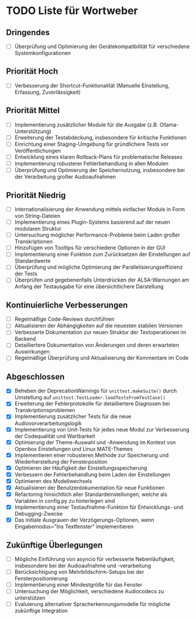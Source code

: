 # TODO Liste für Wortweber

## Dringendes
- [ ] Überprüfung und Optimierung der Gerätekompatibilität für verschiedene Systemkonfigurationen

## Priorität Hoch
- [ ] Verbesserung der Shortcut-Funktionalität (Manuelle Einstellung, Erfassung, Zuverlässigkeit)



## Priorität Mittel
- [ ] Implementierung zusätzlicher Module für die Ausgabe (z.B. Ollama-Unterstützung)
- [ ] Erweiterung der Testabdeckung, insbesondere für kritische Funktionen
- [ ] Einrichtung einer Staging-Umgebung für gründlichere Tests vor Veröffentlichungen
- [ ] Entwicklung eines klaren Rollback-Plans für problematische Releases
- [ ] Implementierung robusterer Fehlerbehandlung in allen Modulen
- [ ] Überprüfung und Optimierung der Speichernutzung, insbesondere bei der Verarbeitung großer Audioaufnahmen

## Priorität Niedrig
- [ ] Internationalisierung der Anwendung mittels einfacher Module in Form von String-Dateien
- [ ] Implementierung eines Plugin-Systems basierend auf der neuen modularen Struktur
- [ ] Untersuchung möglicher Performance-Probleme beim Laden großer Transkriptionen
- [ ] Hinzufügen von Tooltips für verschiedene Optionen in der GUI
- [ ] Implementierung einer Funktion zum Zurücksetzen der Einstellungen auf Standardwerte
- [ ] Überprüfung und mögliche Optimierung der Parallelisierungseffizienz der Tests
- [ ] Überprüfen und gegebenenfalls Unterdrücken der ALSA-Warnungen am Anfang der Testausgabe für eine übersichtlichere Darstellung

## Kontinuierliche Verbesserungen
- [ ] Regelmäßige Code-Reviews durchführen
- [ ] Aktualisieren der Abhängigkeiten auf die neuesten stabilen Versionen
- [ ] Verbesserte Dokumentation zur neuen Struktur der Textoperationen im Backend
- [ ] Detailliertere Dokumentation von Änderungen und deren erwarteten Auswirkungen
- [ ] Regelmäßige Überprüfung und Aktualisierung der Kommentare im Code

## Abgeschlossen
- [x] Beheben der DeprecationWarnings für `unittest.makeSuite()` durch Umstellung auf `unittest.TestLoader.loadTestsFromTestCase()`
- [x] Erweiterung der Fehlerprotokolle für detailliertere Diagnosen bei Transkriptionsproblemen
- [x] Implementierung zusätzlicher Tests für die neue Audiovorverarbeitungslogik
- [x] Implementierung von Unit-Tests für jedes neue Modul zur Verbesserung der Codequalität und Wartbarkeit
- [x] Optimierung der Theme-Auswahl und -Anwendung im Kontext von Openbox Einstellungen und Linux MATE-Themes
- [x] Implementieren einer robusteren Methode zur Speicherung und Wiederherstellung der Fensterposition
- [x] Optimieren der Häufigkeit der Einstellungsspeicherung
- [x] Verbessern der Fehlerbehandlung beim Laden der Einstellungen
- [x] Optimieren des Modellwechsels
- [x] Aktualisieren der Benutzerdokumentation für neue Funktionen
- [x] Refactoring hinsichtlich aller Standardeinstellungen, welche als Variablen in config.py zu hinterlegen sind
- [x] Implementierung einer Testaufnahme-Funktion für Entwicklungs- und Debugging-Zwecke
- [x] Das initiale Ausgrauen der Verzögerungs-Optionen, wenn Eingabemodus="Ins Textfenster" implementieren

## Zukünftige Überlegungen
- [ ] Mögliche Einführung von asyncio für verbesserte Nebenläufigkeit, insbesondere bei der Audioaufnahme und -verarbeitung
- [ ] Berücksichtigung von Mehrbildschirm-Setups bei der Fensterpositionierung
- [ ] Implementierung einer Mindestgröße für das Fenster
- [ ] Untersuchung der Möglichkeit, verschiedene Audiocodecs zu unterstützen
- [ ] Evaluierung alternativer Spracherkennungsmodelle für mögliche zukünftige Integration
